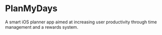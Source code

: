 # PlanMyDays
A smart iOS planner app aimed at increasing user productivity through time management and a rewards system.
